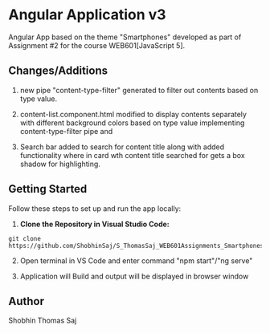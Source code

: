 # Angular Application v3

Angular App based on the theme "Smartphones" developed as part of Assignment #2 for the course WEB601[JavaScript 5].

## Changes/Additions
1. new pipe "content-type-filter" generated to filter out contents based on type value.

2. content-list.component.html modified to display contents separately with different background colors based on type value implementing content-type-filter pipe and 

3. Search bar added to search for content title along with added functionality where in card wth content title searched for gets a box shadow for highlighting.

## Getting Started

Follow these steps to set up and run the app locally:

1. **Clone the Repository in Visual Studio Code:**
```
git clone https://github.com/ShobhinSaj/S_ThomasSaj_WEB601Assignments_Smartphones.git
```
2. Open terminal in VS Code and enter command "npm start"/"ng serve"

3. Application will Build and output will be displayed in browser window

## Author

Shobhin Thomas Saj

